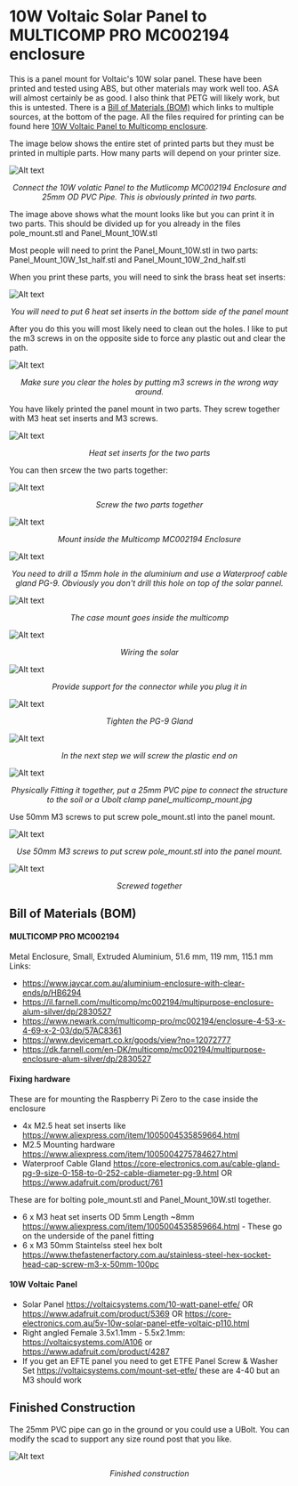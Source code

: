 # 10W Voltaic Solar Panel to MULTICOMP PRO MC002194 enclosure

This is a panel mount for Voltaic's 10W solar panel. These have been printed and tested using ABS, but other materials may work well too. ASA will almost certainly be as good. I also think that PETG will likely work, but this is untested. There is a [Bill of Materials (BOM)](#bill-of-materials-bom) which links to multiple sources, at the bottom of the page. All the files required for printing can be found here [10W Voltaic Panel to Multicomp enclosure](https://github.com/DavidMurrayP2P/PhotonPowerZero/tree/main/FDM/10W_Voltaic_Panel_to_Multicomp_enclosure).

The image below shows the entire stet of printed parts but they must be printed in multiple parts. How many parts will depend on your printer size.

![Alt text](../../img/10W_voltaic_to_Multicomp_MC002194.png?raw=true "Title")<p style="text-align:center; font-style:italic;">Connect the 10W volatic Panel to the Mutlicomp MC002194 Enclosure and 25mm OD PVC Pipe. This is obviously printed in two parts. 

The image above shows what the mount looks like but you can print it in two parts. This should be divided up for you already in the files pole_mount.stl and Panel_Mount_10W.stl

Most people will need to print the Panel_Mount_10W.stl in two parts: Panel_Mount_10W_1st_half.stl and Panel_Mount_10W_2nd_half.stl

When you print these parts, you will need to sink the brass heat set inserts:

![Alt text](../../img/heat_set_inserts.jpg?raw=true "Title")<p style="text-align:center; font-style:italic;">You will need to put 6 heat set inserts in the bottom side of the panel mount

After you do this you will most likely need to clean out the holes. I like to put the m3 screws in on the opposite side to force any plastic out and clear the path.

![Alt text](../../img/clearing_hole_after_heat_set_inserts.jpg?raw=true "Title")<p style="text-align:center; font-style:italic;">Make sure you clear the holes by putting m3 screws in the wrong way around.

You have likely printed the panel mount in two parts. They screw together with M3 heat set inserts and M3 screws.

![Alt text](../../img/heat_set_inserts_two_parts.jpg?raw=true "Title")<p style="text-align:center; font-style:italic;">Heat set inserts for the two parts

You can then srcew the two parts together:

![Alt text](../../img/two_parts_joined_together.jpg?raw=true "Title")<p style="text-align:center; font-style:italic;">Screw the two parts together

![Alt text](../../img/Mount_Pi_PPZ_inside_Multicomp_MC002194.png?raw=true "Title")<p style="text-align:center; font-style:italic;">Mount inside the Multicomp MC002194 Enclosure

![Alt text](../../img/15mm_drill.png?raw=true "Title")<p style="text-align:center; font-style:italic;">You need to drill a 15mm hole in the aluminium and use a Waterproof cable gland PG-9. Obviously you don't drill this hole on top of the solar pannel.


![Alt text](../../img/case_mount_inside_Multicomp_MC002194.jpg?raw=true "Title")<p style="text-align:center; font-style:italic;">The case mount goes inside the multicomp

![Alt text](../../img/Solar_wiring_1.png?raw=true "Title")<p style="text-align:center; font-style:italic;">Wiring the solar

![Alt text](../../img/Solar_wiring_2.png?raw=true "Title")<p style="text-align:center; font-style:italic;">Provide support for the connector while you plug it in

![Alt text](../../img/Solar_wiring_3.png?raw=true "Title")<p style="text-align:center; font-style:italic;">Tighten the PG-9 Gland

![Alt text](../../img/Solar_wiring_4.png?raw=true "Title")<p style="text-align:center; font-style:italic;">In the next step we will screw the plastic end on

![Alt text](../../img/panel_multicomp_mount.jpg?raw=true "Title")<p style="text-align:center; font-style:italic;">Physically Fitting it together, put a 25mm PVC pipe to connect the structure to the soil or a Ubolt clamp
panel_multicomp_mount.jpg

Use 50mm M3 screws to put screw pole_mount.stl into the panel mount.

![Alt text](../../img/Put_together_1.jpg?raw=true "Title")<p style="text-align:center; font-style:italic;">Use 50mm M3 screws to put screw pole_mount.stl into the panel mount.

![Alt text](../../img/Put_together_2.jpg?raw=true "Title")<p style="text-align:center; font-style:italic;">Screwed together


## Bill of Materials (BOM)

#### MULTICOMP PRO MC002194 
Metal Enclosure, Small, Extruded Aluminium, 51.6 mm, 119 mm, 115.1 mm Links:
- https://www.jaycar.com.au/aluminium-enclosure-with-clear-ends/p/HB6294
- https://il.farnell.com/multicomp/mc002194/multipurpose-enclosure-alum-silver/dp/2830527
- https://www.newark.com/multicomp-pro/mc002194/enclosure-4-53-x-4-69-x-2-03/dp/57AC8361
- https://www.devicemart.co.kr/goods/view?no=12072777
- https://dk.farnell.com/en-DK/multicomp/mc002194/multipurpose-enclosure-alum-silver/dp/2830527

#### Fixing hardware 

These are for mounting the Raspberry Pi Zero to the case inside the enclosure
 - 4x M2.5 heat set inserts like https://www.aliexpress.com/item/1005004535859664.html
 - M2.5 Mounting hardware https://www.aliexpress.com/item/1005004275784627.html
  - Waterproof Cable Gland https://core-electronics.com.au/cable-gland-pg-9-size-0-158-to-0-252-cable-diameter-pg-9.html OR https://www.adafruit.com/product/761
  
These are for bolting pole_mount.stl and Panel_Mount_10W.stl together. 
  -  6 x M3 heat set inserts OD 5mm Length ~8mm https://www.aliexpress.com/item/1005004535859664.html - These go on the underside of the panel fitting
 - 6 x M3 50mm Staintelss steel hex bolt https://www.thefastenerfactory.com.au/stainless-steel-hex-socket-head-cap-screw-m3-x-50mm-100pc

#### 10W Voltaic Panel

 - Solar Panel https://voltaicsystems.com/10-watt-panel-etfe/ OR https://www.adafruit.com/product/5369 OR https://core-electronics.com.au/5v-10w-solar-panel-etfe-voltaic-p110.html
 - Right angled Female 3.5x1.1mm - 5.5x2.1mm: https://voltaicsystems.com/A106 or https://www.adafruit.com/product/4287
 - If you get an EFTE panel you need to get ETFE Panel Screw & Washer Set https://voltaicsystems.com/mount-set-etfe/ these are 4-40 but an M3 should work

## Finished Construction

The 25mm PVC pipe can go in the ground or you could use a UBolt. You can modify the scad to support any size round post that you like.

![Alt text](../../img/Hero_shot.png?raw=true "Title")<p style="text-align:center; font-style:italic;">Finished construction
